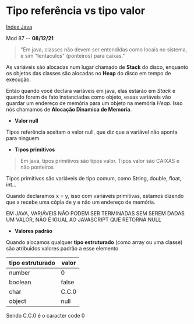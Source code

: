 # Tipo referência vs tipo valor
[Index Java](Index%20Java.md)

Mod 87 -- **08/12/21**

> "Em java, classes não devem ser entendidas como locais no sistema, e sim "tentaculos" (ponteiros) para caixas."

As variáveis são alocadas num lugar chamado de **Stack** do disco, enquanto os objetos das classes são alocadas no **Heap** do disco em tempo de execução.

Então quando você declara variáveis em java, elas estarão em *Stack* e quando forem de fato instanciadas como objeto, essas variáveis vão guardar um endereço de memória para um objeto na memória *Heap*. Isso nós chamamos de **Alocação Dinamica de Memoria**.

* **Valor null**

Tipos referência aceitam o valor null, que diz que a variável não aponta para ninguem.

* **Tipos primitivos**

> Em java, tipos primitivos são tipos valor. Tipos valor são CAIXAS e não ponteiros

Tipos primitivos são variáveis de tipo comum, como String, double, float, int...

Quando declaramos x = y, isso com variáveis primitivas, estamos dizendo que x recebe uma cópia de y e não um endereço de memória.

EM JAVA, VARIÁVEIS NÃO PODEM SER TERMINADAS SEM SEREM DADAS UM VALOR, NÃO É IGUAL AO JAVASCRIPT QUE RETORNA NULL

* **Valores padrão**

Quando alocamos qualquer **tipo estruturado** (como array ou uma classe) são atribuidos valores padrão a esse elemento

|tipo estruturado| valor |
|----------------|-------|
|     number     |   0   |
|    boolean     | false |
|      char      | C.C.0 |
|     object     |  null |

Sendo C.C.0 é o caracter code 0
